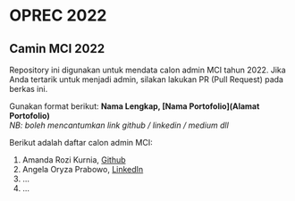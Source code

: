 # OPREC 2022
## Camin MCI 2022

Repository ini digunakan untuk mendata calon admin MCI tahun 2022. Jika Anda tertarik untuk menjadi admin, silakan lakukan PR (Pull Request) pada berkas ini.

Gunakan format berikut:
**Nama Lengkap, [Nama Portofolio](Alamat Portofolio)** <br>
_NB: boleh mencantumkan link github / linkedin / medium dll_

Berikut adalah daftar calon admin MCI:
1. Amanda Rozi Kurnia, [Github](https://github.com/yoursemicolon)
2. Angela Oryza Prabowo, [LinkedIn](https://www.linkedin.com/in/angela-oryza-351644214/)
3. ...
4. ...
